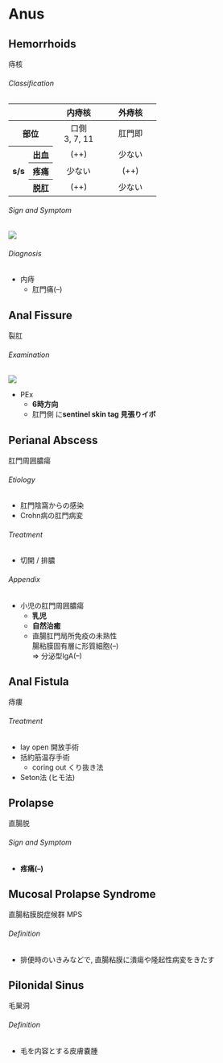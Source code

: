 <!--
Filename: 	Anus.md
Project: 	/Users/shume/Developer/mnemosyne/docs/MMB/docs/a_GE
Author: 	shumez <https://github.com/shumez>
Created: 	2019-04-03 17:16:4
Modified: 	2019-08-30 20:43:47
-----
Copyright (c) 2019 shumez
-->

# Anus

## Hemorrhoids

痔核

<!-- <h6 id='hemorrhoids-def'>Definition</h6> -->
<!-- <h6 id='hemorrhoids-eti'>Etiology</h6> -->
<!-- <h6 id='hemorrhoids-epi'>Epidemiology</h6> -->
<h6 id='hemorrhoids-cls'>Classification</h6>

<table class="table table-condensed">
	<thead>
		<tr>
			<th colspan="2" width="30%"></th>
			<th width="35%">内痔核</th>
			<th width="35%">外痔核</th>
		</tr>
	</thead>
	<tbody>
		<tr>
			<th colspan="2">部位</th>
			<td align="center">口側<br>
				3, 7, 11</td>
			<td align="center">肛門即</td>
		</tr>
		<tr>
			<th rowspan="3">s/s</th>
			<th>出血</th>
			<td align="center">(++)</td>
			<td align="center">少ない</td>
		</tr>
		<tr>
			<th>疼痛</th>
			<td align="center">少ない</td>
			<td align="center">(++)</td>
		</tr>
		<tr>
			<th>脱肛</th>
			<td align="center">(++)</td>
			<td align="center">少ない</td>
		</tr>
	</tbody>
</table>

<h6 id='hemorrhoids-sx'>Sign and Symptom</h6>

[![](https://qb.medilink-study.com/images/90D008_bas_a_010.jpg)](https://qb.medilink-study.com/images/90D008_bas_a_010.jpg)

<!-- <h6 id='hemorrhoids-ass'>Association</h6> -->
<!-- <h6 id='hemorrhoids-ex'>Examination</h6> -->
<h6 id='hemorrhoids-dx'>Diagnosis</h6>

- 内痔
	- 肛門痛(–)

<!-- <h6 id='hemorrhoids-tx'>Treatment</h6> -->
<!-- <h6 id='hemorrhoids-prg'>Prognosis</h6> -->
<!-- <h6 id='hemorrhoids-app'>Appendix</h6> -->


## Anal Fissure

裂肛

<!-- <h6 id='anal_fissure-def'>Definition</h6> -->
<!-- <h6 id='anal_fissure-eti'>Etiology</h6> -->
<!-- <h6 id='anal_fissure-epi'>Epidemiology</h6> -->
<!-- <h6 id='anal_fissure-cls'>Classification</h6> -->
<!-- <h6 id='anal_fissure-sx'>Sign and Symptom</h6> -->

<!-- <h6 id='anal_fissure-ass'>Association</h6> -->
<h6 id='anal_fissure-ex'>Examination</h6>

[![](https://www.surgery.ae/wp-content/uploads/2018/04/p17.png)](https://www.surgery.ae/wp-content/uploads/2018/04/p17.png)

- PEx
	- **6時方向**
	- 肛門側 に**sentinel skin tag 見張りイボ**

<!-- <h6 id='anal_fissure-dx'>Diagnosis</h6> -->
<!-- <h6 id='anal_fissure-tx'>Treatment</h6> -->
<!-- <h6 id='anal_fissure-prg'>Prognosis</h6> -->
<!-- <h6 id='anal_fissure-app'>Appendix</h6> -->


## Perianal Abscess

肛門周囲膿瘍 

<!-- <h6 id='perianal_abscess-def'>Definition</h6> -->
<h6 id='perianal_abscess-eti'>Etiology</h6>

- 肛門陰窩からの感染
- Crohn病の肛門病変

<!-- <h6 id='perianal_abscess-epi'>Epidemiology</h6> -->
<!-- <h6 id='perianal_abscess-cls'>Classification</h6> -->
<!-- <h6 id='perianal_abscess-sx'>Sign and Symptom</h6> -->
<!-- <h6 id='perianal_abscess-ass'>Association</h6> -->
<!-- <h6 id='perianal_abscess-ex'>Examination</h6> -->
<!-- <h6 id='perianal_abscess-dx'>Diagnosis</h6> -->
<h6 id='perianal_abscess-tx'>Treatment</h6>

- 切開 / 排膿

<!-- <h6 id='perianal_abscess-prg'>Prognosis</h6> -->
<h6 id='perianal_abscess-app'>Appendix</h6>

- 小児の肛門周囲膿瘍
	- **乳児**
	- **自然治癒**
	- 直腸肛門局所免疫の未熟性  
		腸粘膜固有層に形質細胞(–)  
		⇒ 分泌型IgA(–)


## Anal Fistula

痔瘻

<!-- <h6 id='anal_fistula-def'>Definition</h6> -->
<!-- <h6 id='anal_fistula-eti'>Etiology</h6> -->
<!-- <h6 id='anal_fistula-epi'>Epidemiology</h6> -->
<!-- <h6 id='anal_fistula-cls'>Classification</h6> -->
<!-- <h6 id='anal_fistula-sx'>Sign and Symptom</h6> -->
<!-- <h6 id='anal_fistula-ass'>Association</h6> -->
<!-- <h6 id='anal_fistula-ex'>Examination</h6> -->
<!-- <h6 id='anal_fistula-dx'>Diagnosis</h6> -->
<h6 id='anal_fistula-tx'>Treatment</h6>

- lay open 開放手術
- 括約筋温存手術
	- coring out くり抜き法
- Seton法 (ヒモ法)

<!-- <h6 id='anal_fistula-prg'>Prognosis</h6> -->
<!-- <h6 id='anal_fistula-app'>Appendix</h6> -->


## Prolapse

直腸脱

<!-- <h6 id='prolapse-def'>Definition</h6> -->
<!-- <h6 id='prolapse-eti'>Etiology</h6> -->
<!-- <h6 id='prolapse-epi'>Epidemiology</h6> -->
<!-- <h6 id='prolapse-cls'>Classification</h6> -->
<h6 id='prolapse-sx'>Sign and Symptom</h6>

- **疼痛(–)**

<!-- <h6 id='prolapse-ass'>Association</h6> -->
<!-- <h6 id='prolapse-ex'>Examination</h6> -->
<!-- <h6 id='prolapse-dx'>Diagnosis</h6> -->
<!-- <h6 id='prolapse-tx'>Treatment</h6> -->
<!-- <h6 id='prolapse-prg'>Prognosis</h6> -->
<!-- <h6 id='prolapse-app'>Appendix</h6> -->


## Mucosal Prolapse Syndrome

直腸粘膜脱症候群 MPS

<h6 id='mucosal_prolapse_syndrome-def'>Definition</h6>

- 排便時のいきみなどで, 直腸粘膜に潰瘍や隆起性病変をきたす

<!-- <h6 id='mucosal_prolapse_syndrome-eti'>Etiology</h6> -->
<!-- <h6 id='mucosal_prolapse_syndrome-epi'>Epidemiology</h6> -->
<!-- <h6 id='mucosal_prolapse_syndrome-cls'>Classification</h6> -->
<!-- <h6 id='mucosal_prolapse_syndrome-sx'>Sign and Symptom</h6> -->
<!-- <h6 id='mucosal_prolapse_syndrome-ass'>Association</h6> -->
<!-- <h6 id='mucosal_prolapse_syndrome-ex'>Examination</h6> -->
<!-- <h6 id='mucosal_prolapse_syndrome-dx'>Diagnosis</h6> -->
<!-- <h6 id='mucosal_prolapse_syndrome-tx'>Treatment</h6> -->
<!-- <h6 id='mucosal_prolapse_syndrome-prg'>Prognosis</h6> -->
<!-- <h6 id='mucosal_prolapse_syndrome-app'>Appendix</h6> -->


## Pilonidal Sinus

毛巣洞

<h6 id='pilonidal_sinus-def'>Definition</h6>

- 毛を内容とする皮膚嚢腫

<!-- <h6 id='pilonidal_sinus-eti'>Etiology</h6> -->
<!-- <h6 id='pilonidal_sinus-epi'>Epidemiology</h6> -->
<!-- <h6 id='pilonidal_sinus-cls'>Classification</h6> -->
<!-- <h6 id='pilonidal_sinus-sx'>Sign and Symptom</h6> -->
<!-- <h6 id='pilonidal_sinus-ass'>Association</h6> -->
<!-- <h6 id='pilonidal_sinus-ex'>Examination</h6> -->
<!-- <h6 id='pilonidal_sinus-dx'>Diagnosis</h6> -->
<!-- <h6 id='pilonidal_sinus-tx'>Treatment</h6> -->
<!-- <h6 id='pilonidal_sinus-prg'>Prognosis</h6> -->
<!-- <h6 id='pilonidal_sinus-app'>Appendix</h6> -->

##

<!-- ## -->
<!-- <h6 id='-def'>Definition</h6> -->
<!-- <h6 id='-eti'>Etiology</h6> -->
<!-- <h6 id='-epi'>Epidemiology</h6> -->
<!-- <h6 id='-cls'>Classification</h6> -->
<!-- <h6 id='-sx'>Sign and Symptom</h6> -->
<!-- <h6 id='-ass'>Association</h6> -->
<!-- <h6 id='-ex'>Examination</h6> -->
<!-- <h6 id='-dx'>Diagnosis</h6> -->
<!-- <h6 id='-tx'>Treatment</h6> -->
<!-- <h6 id='-prg'>Prognosis</h6> -->
<!-- <h6 id='-app'>Appendix</h6> -->

<!-- <style type="text/css">
	img{width: 50%; float: right;}
</style> -->